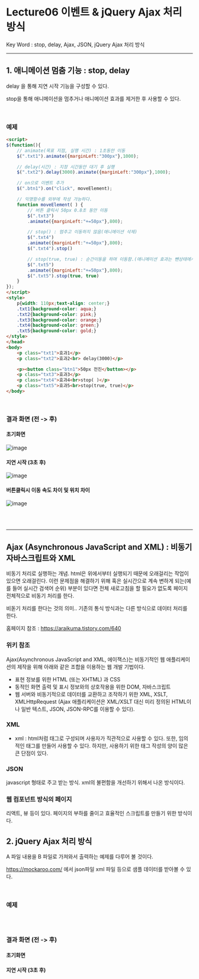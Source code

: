 # Lecture06 이벤트 & jQuery Ajax 처리 방식
Key Word : stop, delay, Ajax, JSON, jQuery Ajax 처리 방식

<hr/>

 ## 1. 애니메이션 멈춤 기능 : stop, delay
 
  delay 을 통해 지연 시작 기능을 구성할 수 있다.    
     
  stop을 통해 애니메이션을 멈추거나 애니메이션 효과를 제거한 후 사용할 수 있다.

<br>

### 예제

```html
<script>
$(function(){
    // animate(목표 지점, 실행 시간) : 1초동안 이동
	$(".txt1").animate({marginLeft:"300px"},1000);

    // delay(시간) : 지정 시간동안 대기 후 실행
	$(".txt2").delay(3000).animate({marginLeft:"300px"},1000);

    // on으로 이벤트 추가
	$(".btn1").on("click", moveElement);

    // 익명함수를 외부에 작성 가능하다.
	function moveElement( ) {
        // 버튼 클릭시 50px 0.8초 동안 이동
		$(".txt3")
		.animate({marginLeft:"+=50px"},800);

        // stop() : 멈추고 이동하지 않음(애니메이션 삭제)
		$(".txt4")
		.animate({marginLeft:"+=50px"},800);
		$(".txt4").stop()

        // stop(true, true) : 순간이동을 하며 이동함.(애니메이션 효과는 뺀상태에서 이동 가능)
		$(".txt5")
		.animate({marginLeft:"+=50px"},800);
		$(".txt5").stop(true, true)
	}
});
</script>
<style>
	p{width: 110px;text-align: center;}
	.txt1{background-color: aqua;}
	.txt2{background-color: pink;}
	.txt3{background-color: orange;}
	.txt4{background-color: green;}
	.txt5{background-color: gold;}
</style>
</head>
<body>
	<p class="txt1">효과1</p>
	<p class="txt2">효과2<br> delay(3000)</p>

	<p><button class="btn1">50px 전진</button></p>
	<p class="txt3">효과3</p>
	<p class="txt4">효과4<br>stop( )</p>
	<p class="txt5">효과5<br>stop(true, true)</p>
</body>
```

<br>

### 결과 화면 (전 -> 후)

#### 초기화면
![image](https://user-images.githubusercontent.com/84966961/136121477-2e844466-392d-43c1-a496-91b723f1e143.png)

#### 지연 시작 (3초 후)
![image](https://user-images.githubusercontent.com/84966961/136122213-226eb7ea-2863-4e3b-b11d-2026ca3af99a.png)

#### 버튼클릭시 이동 속도 차이 및 위치 차이
![image](https://user-images.githubusercontent.com/84966961/136122818-743487a3-e44e-4904-9522-067a5670c598.png)



<br><br><hr/>

## Ajax (Asynchronous JavaScript and XML) : 비동기 자바스크립트와 XML
   
비동기 처리로 실행하는 개념. html은 위에서부터 실행되기 때문에 오래걸리는 작업이 있으면 오래걸린다. 이런 문제점을 해결하기 위해 혹은 실시간으로 계속 변하게 되는(예를 들어 실시간 검색어 순위) 부분이 있다면 전체 새로고침을 할 필요가 없도록 페이지 전체적으로 비동기 처리를 한다.   
   
 비돋기 처리를 한다는 것의 의미.. 기존의 통식 방식과는 다른 방식으로 데이터 처리를 한다.    
    
홈페이지 참조 : https://araikuma.tistory.com/640

### 위키 참조
   
Ajax(Asynchronous JavaScript and XML, 에이잭스)는 비동기적인 웹 애플리케이션의 제작을 위해 아래와 같은 조합을 이용하는 웹 개발 기법이다.
   
 - 표현 정보를 위한 HTML (또는 XHTML) 과 CSS
 - 동적인 화면 출력 및 표시 정보와의 상호작용을 위한 DOM, 자바스크립트
 - 웹 서버와 비동기적으로 데이터를 교환하고 조작하기 위한 XML, XSLT, XMLHttpRequest (Ajax 애플리케이션은 XML/XSLT 대신 미리 정의된 HTML이나 일반 텍스트, JSON, JSON-RPC를 이용할 수 있다).

### XML
   
 - xml : html처럼 태그로 구성되며 사용자가 직관적으로 사용할 수 있다. 또한, 임의적인 태그를 만들어 사용할 수 있다. 하지만, 사용하기 위한 태그 작성의 양이 많은 큰 단점이 있다.
   
### JSON
   
 javascript 형태로 주고 받는 방식. xml의 불편함을 개선하기 위해서 나온 방식이다.
   
   
### 웹 컴포넌트 방식의 페이지
   
 리액트, 뷰 등이 있다. 페이지의 부하를 줄이고 효율적인 스크립트를 만들기 위한 방식이다.
    


 ## 2. jQuery Ajax 처리 방식
 
 A 파일 내용을 B 파일로 가져와서 출력하는 예제를 다루어 볼 것이다.
 
 https://mockaroo.com/ 에서 json파일 xml 파일 등으로 샘플 데이터를 받아볼 수 있다.

<br>

### 예제

```html

```

<br>

### 결과 화면 (전 -> 후)

#### 초기화면


#### 지연 시작 (3초 후)




